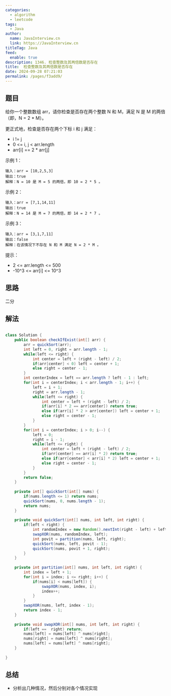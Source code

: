 ```yaml
---
categories: 
  - algorithm
  - leetcode
tags: 
  - Java
author: 
  name: JavaInterview.cn
  link: https://JavaInterview.cn
titleTag: Java
feed: 
  enable: true
description: 1346. 检查整数及其两倍数是否存在
title:  检查整数及其两倍数是否存在
date: 2024-09-28 07:21:03
permalink: /pages/f3add9/
---
```


## 题目
给你一个整数数组 arr，请你检查是否存在两个整数 N 和 M，满足 N 是 M 的两倍（即，N = 2 * M）。

更正式地，检查是否存在两个下标 i 和 j 满足：

* i != j
* 0 <= i, j < arr.length
* arr[i] == 2 * arr[j]


示例 1：

    输入：arr = [10,2,5,3]
    输出：true
    解释：N = 10 是 M = 5 的两倍，即 10 = 2 * 5 。
示例 2：

    输入：arr = [7,1,14,11]
    输出：true
    解释：N = 14 是 M = 7 的两倍，即 14 = 2 * 7 。
示例 3：

    输入：arr = [3,1,7,11]
    输出：false
    解释：在该情况下不存在 N 和 M 满足 N = 2 * M 。


提示：

* 2 <= arr.length <= 500
* -10^3 <= arr[i] <= 10^3


## 思路

二分

## 解法
```java

class Solution {
    public boolean checkIfExist(int[] arr) {
        arr = quickSort(arr);
        int left = 0, right = arr.length - 1;
        while(left <= right) {
            int center = left + (right - left) / 2;
            if(arr[center] < 0) left = center + 1;
            else right = center - 1;
        }
        int centerIndex = left == arr.length ? left - 1 : left;
        for(int i = centerIndex; i < arr.length - 1; i++) {
            left = i + 1;
            right = arr.length - 1;
            while(left <= right) {
                int center = left + (right - left) / 2;
                if(arr[i] * 2 == arr[center]) return true;
                else if(arr[i] * 2 > arr[center]) left = center + 1;
                else right = center - 1;
            }
        }
        for(int i = centerIndex; i > 0; i--) {
            left = 0;
            right = i - 1;
            while(left <= right) {
                int center = left + (right - left) / 2;
                if(arr[center] == arr[i] * 2) return true;
                else if(arr[center] < arr[i] * 2) left = center + 1;
                else right = center - 1;
            }
        }
        return false;
    }
    
    private int[] quickSort(int[] nums) {
        if(nums.length <= 1) return nums;
        quickSort(nums, 0, nums.length - 1);
        return nums;
    }
    
    private void quickSort(int[] nums, int left, int right) {
        if(left < right) {
            int randomIndex = new Random().nextInt(right - left) + left + 1;
            swapXOR(nums, randomIndex, left);
            int povit = partition(nums, left, right);
            quickSort(nums, left, povit - 1);
            quickSort(nums, povit + 1, right);
        }
    }
    
    private int partition(int[] nums, int left, int right) {
        int index = left + 1;
        for(int i = index; i <= right; i++) {
            if(nums[i] < nums[left]) {
                swapXOR(nums, index, i);
                index++;
            }
        }
        swapXOR(nums, left, index - 1);
        return index - 1;
    }
    
    private void swapXOR(int[] nums, int left, int right) {
        if(left ==  right) return;
        nums[left] = nums[left] ^ nums[right];
        nums[right] = nums[left] ^ nums[right];
        nums[left] = nums[left] ^ nums[right];        
    }
    
}
```

## 总结

- 分析出几种情况，然后分别对各个情况实现 
